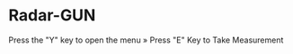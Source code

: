 # Radar-GUN
Press the "Y" key to open the menu » Press "E" Key to Take Measurement


<p><img src="https://cdn.discordapp.com/attachments/850399533669285939/864052112413294592/1.jpg" alt="" /></p>
